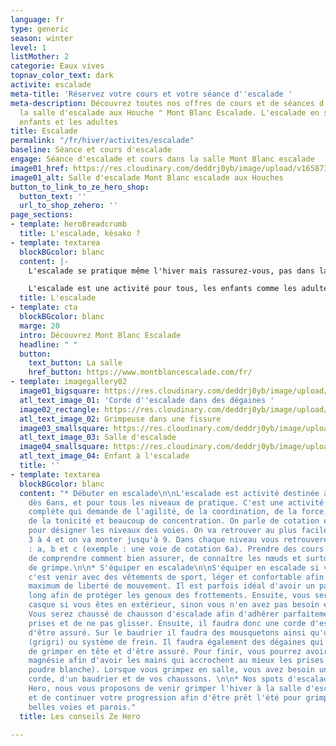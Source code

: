 ```yaml
---
language: fr
type: generic
season: winter
level: 1
listMother: 2
categorie: Eaux vives
topnav_color_text: dark
activite: escalade
meta-title: 'Réservez votre cours et votre séance d''escalade '
meta-description: Découvrez toutes nos offres de cours et de séances d'escalade avec
  la salle d'escalade aux Houche " Mont Blanc Escalade. L'escalade en salle pour les
  enfants et les adultes
title: Escalade
permalink: "/fr/hiver/activites/escalade"
baseline: Séance et cours d'escalade
engage: Séance d'escalade et cours dans la salle Mont Blanc escalade
image01_href: https://res.cloudinary.com/deddrj0yb/image/upload/v1658735990/website/Mont%20Blanc%20Escalade/IMG_8723.jpg
image01_alt: Salle d'escalade Mont Blanc escalade aux Houches
button_to_link_to_ze_hero_shop:
  button_text: ''
  url_to_shop_zehero: ''
page_sections:
- template: heroBreadcrumb
  title: L'escalade, késako ?
- template: textarea
  blockBGcolor: blanc
  content: |-
    L'escalade se pratique même l'hiver mais rassurez-vous, pas dans la neige. L'hiver on ira grimper beaucoup en salle ou alors sen extérieur au sud de la France sur des parois bien exposées sud. En salle on va retrouver l'escalade en voie, vous allez être assuré par une personne, les dégaines sont déjà posées, il vous faut votre corde et votre baudrier. Les voies vont jusqu'à 10m ou 15m. Il existe également des voies avec un auto-assurage, vous n'avez pas besoin d'être assuré et d'avoir une corde. Vous retrouverez également l'escalade en bloc. Cette pratique ne nécessite pas de matériel, seulement les chaussons puisque vous grimpez des petites voies jusqu'à 3/4m en vertical et certaines seront horizontales. En nature vous pourrez également trouver des spots de bloc mais surtout grimper des voies en nature dans des cadres magnifiques.

    L'escalade est une activité pour tous, les enfants comme les adultes et elle est ouverte à tout le monde. Pour ceux qu'ils veulent s'initier à cette pratique, un guide ou un professeur vous accompagnera avec le matériel nécessaire et vous expliquera comment assurer et bien grimper.
  title: L'escalade
- template: cta
  blockBGcolor: blanc
  marge: 20
  intro: Découvrez Mont Blanc Escalade
  headline: " "
  button:
    text_button: La salle
    href_button: https://www.montblancescalade.com/fr/
- template: imagegallery02
  image01_bigsquare: https://res.cloudinary.com/deddrj0yb/image/upload/v1655278285/website/escalade/brook-anderson-gTQbZXL417Q-unsplash.jpg
  atl_text_image_01: 'Corde d''escalade dans des dégaines '
  image02_rectangle: https://res.cloudinary.com/deddrj0yb/image/upload/v1655278364/website/escalade/tommy-lisbin-g5F4ZzeNEgY-unsplash.jpg
  atl_text_image_02: Grimpeuse dans une fissure
  image03_smallsquare: https://res.cloudinary.com/deddrj0yb/image/upload/v1655278424/website/escalade/jonathan-j-castellon-FHNgTEuxyJA-unsplash.jpg
  atl_text_image_03: Salle d'escalade
  image04_smallsquare: https://res.cloudinary.com/deddrj0yb/image/upload/v1654065065/website/Mont%20Blanc%20Escalade/rachel-GGlz-QSvL38-unsplash.jpg
  atl_text_image_04: Enfant à l'escalade
  title: ''
- template: textarea
  blockBGcolor: blanc
  content: "* Débuter en escalade\n\nL'escalade est activité destinée à tout le monde
    dès 6ans, et pour tous les niveaux de pratique. C'est une activité physique très
    complète qui demande de l'agilité, de la coordination, de la force, de la souplesse,
    de la tonicité et beaucoup de concentration. On parle de cotation en escalade
    pour désigner les niveaux des voies. On va retrouver au plus facile le niveau
    3 à 4 et on va monter jusqu'à 9. Dans chaque niveau vous retrouverez des sous-niveaux
    : a, b et c (exemple : une voie de cotation 6a). Prendre des cours vous permettra
    de comprendre comment bien assurer, de connaître les nœuds et surtout la technique
    de grimpe.\n\n* S'équiper en escalade\n\nS'équiper en escalade si vous débutez
    c'est venir avec des vêtements de sport, léger et confortable afin d'avoir un
    maximum de liberté de mouvement. Il est parfois idéal d'avoir un pantalon ou short
    long afin de protéger les genoux des frottements. Ensuite, vous serez équipé d'un
    casque si vous êtes en extérieur, sinon vous n'en avez pas besoin et d'un baudrier.
    Vous serez chaussé de chausson d'escalade afin d'adhérer parfaitement sur les
    prises et de ne pas glisser. Ensuite, il faudra donc une corde d'escalade afin
    d'être assuré. Sur le baudrier il faudra des mousquetons ainsi qu'un descendeur
    (grigri) ou système de frein. Il faudra également des dégaines qui permettent
    de grimper en tête et d'être assuré. Pour finir, vous pourrez avoir besoin de
    magnésie afin d'avoir les mains qui accrochent au mieux les prises (c'est une
    poudre blanche). Lorsque vous grimpez en salle, vous avez besoin uniquement d'une
    corde, d'un baudrier et de vos chaussons. \n\n* Nos spots d'escalade\n\nChez Ze
    Hero, nous vous proposons de venir grimper l'hiver à la salle d'escalade des Houches
    et de continuer votre progression afin d'être prêt l'été pour grimper les plus
    belles voies et parois."
  title: Les conseils Ze Hero

---
```

